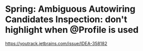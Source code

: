 # Spring: Ambiguous Autowiring Candidates Inspection: don't highlight when @Profile is used

https://youtrack.jetbrains.com/issue/IDEA-358182